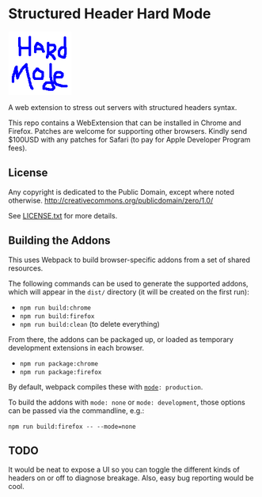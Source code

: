 # Structured Header Hard Mode

![Hard mode icon](shared/icon.png)


A web extension to stress out servers with structured headers syntax.

This repo contains a WebExtension that can be installed in Chrome and Firefox. Patches are welcome for 
supporting other browsers. Kindly send $100USD with any patches for Safari (to pay for Apple Developer 
Program fees).

## License
Any copyright is dedicated to the Public Domain, except where noted otherwise.
http://creativecommons.org/publicdomain/zero/1.0/

See [LICENSE.txt](LICENSE.txt) for more details.

## Building the Addons

This uses Webpack to build browser-specific addons from a set of shared resources.

The following commands can be used to generate the supported addons, which will
appear in the `dist/` directory (it will be created on the first run):

* `npm run build:chrome`
* `npm run build:firefox`
* `npm run build:clean` (to delete everything)

From there, the addons can be packaged up, or loaded as temporary development
extensions in each browser.

* `npm run package:chrome`
* `npm run package:firefox`

By default, webpack compiles these with [`mode`](https://webpack.js.org/configuration/mode/)`: production`.

To build the addons with `mode: none` or `mode: development`, those options
can be passed via the commandline, e.g.:

`npm run build:firefox -- --mode=none`

## TODO

It would be neat to expose a UI so you can toggle the different kinds of headers on or off to diagnose breakage.
Also, easy bug reporting would be cool.